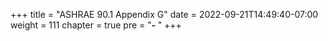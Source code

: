 +++
title = "ASHRAE 90.1 Appendix G"
date = 2022-09-21T14:49:40-07:00
weight = 111
chapter = true
pre = "<b>- </b>"
+++

